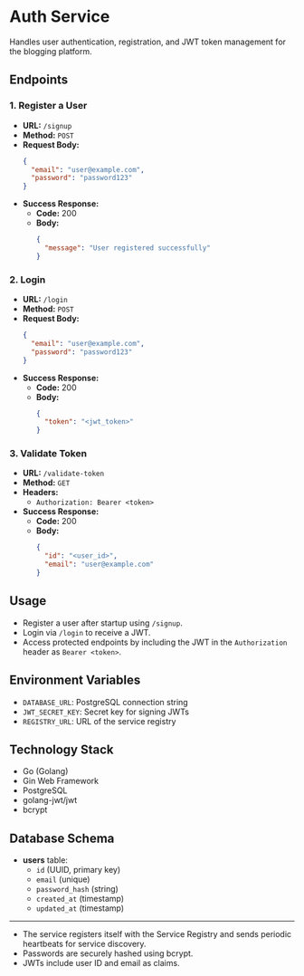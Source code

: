 # Auth Service

Handles user authentication, registration, and JWT token management for the blogging platform.

## Endpoints

### 1. Register a User
- **URL:** `/signup`
- **Method:** `POST`
- **Request Body:**
  ```json
  {
    "email": "user@example.com",
    "password": "password123"
  }
  ```
- **Success Response:**
  - **Code:** 200
  - **Body:**
    ```json
    {
      "message": "User registered successfully"
    }
    ```

### 2. Login
- **URL:** `/login`
- **Method:** `POST`
- **Request Body:**
  ```json
  {
    "email": "user@example.com",
    "password": "password123"
  }
  ```
- **Success Response:**
  - **Code:** 200
  - **Body:**
    ```json
    {
      "token": "<jwt_token>"
    }
    ```

### 3. Validate Token
- **URL:** `/validate-token`
- **Method:** `GET`
- **Headers:**
  - `Authorization: Bearer <token>`
- **Success Response:**
  - **Code:** 200
  - **Body:**
    ```json
    {
      "id": "<user_id>",
      "email": "user@example.com"
    }
    ```

## Usage

- Register a user after startup using `/signup`.
- Login via `/login` to receive a JWT.
- Access protected endpoints by including the JWT in the `Authorization` header as `Bearer <token>`.

## Environment Variables
- `DATABASE_URL`: PostgreSQL connection string
- `JWT_SECRET_KEY`: Secret key for signing JWTs
- `REGISTRY_URL`: URL of the service registry

## Technology Stack
- Go (Golang)
- Gin Web Framework
- PostgreSQL
- golang-jwt/jwt
- bcrypt

## Database Schema
- **users** table:
  - `id` (UUID, primary key)
  - `email` (unique)
  - `password_hash` (string)
  - `created_at` (timestamp)
  - `updated_at` (timestamp)

---
- The service registers itself with the Service Registry and sends periodic heartbeats for service discovery.
- Passwords are securely hashed using bcrypt.
- JWTs include user ID and email as claims. 